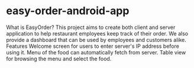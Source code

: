 # easy-order-android-app
What is EasyOrder? This project aims to create both client and server application to help restaurant employees keep track of their order. We also provide a dashboard that can be used by employees and customers alike.  Features Welcome screen for users to enter server's IP address before using it. Menu of the food can automatically fetch from server. Table view for browsing the menu and select the food.
